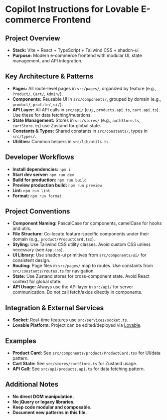 # Copilot Instructions for Lovable E-commerce Frontend

## Project Overview
- **Stack:** Vite + React + TypeScript + Tailwind CSS + shadcn-ui
- **Purpose:** Modern e-commerce frontend with modular UI, state management, and API integration.

## Key Architecture & Patterns
- **Pages:** All route-level pages in `src/pages/`, organized by feature (e.g., `Product/`, `Cart/`, `Admin/`).
- **Components:** Reusable UI in `src/components/`, grouped by domain (e.g., `product/`, `profile/`, `ui/`).
- **API Layer:** All API calls in `src/api/` (e.g., `products.api.ts`, `cart.api.ts`). Use these for data fetching/mutations.
- **State Management:** Stores in `src/stores/` (e.g., `authStore.ts`, `cartStore.ts`) use Zustand for global state.
- **Constants & Types:** Shared constants in `src/constants/`, types in `src/types/`.
- **Utilities:** Common helpers in `src/lib/utils.ts`.

## Developer Workflows
- **Install dependencies:** `npm i`
- **Start dev server:** `npm run dev`
- **Build for production:** `npm run build`
- **Preview production build:** `npm run preview`
- **Lint:** `npm run lint`
- **Format:** `npm run format`

## Project Conventions
- **Component Naming:** PascalCase for components, camelCase for hooks and utils.
- **File Structure:** Co-locate feature-specific components under their domain (e.g., `product/ProductCard.tsx`).
- **Styling:** Use Tailwind CSS utility classes. Avoid custom CSS unless necessary (see `App.css`).
- **UI Library:** Use shadcn-ui primitives from `src/components/ui/` for consistent design.
- **Routing:** Page files in `src/pages/` map to routes. Use constants from `src/constants/routes.ts` for navigation.
- **State:** Use Zustand stores for cross-component state. Avoid React context for global state.
- **API Usage:** Always use the API layer in `src/api/` for server communication. Do not call fetch/axios directly in components.

## Integration & External Services
- **Socket:** Real-time features use `src/services/socket.ts`.
- **Lovable Platform:** Project can be edited/deployed via [Lovable](https://lovable.dev/projects/a5de8499-a76f-457f-bf2e-02cb278abcb2).

## Examples
- **Product Card:** See `src/components/product/ProductCard.tsx` for UI/data pattern.
- **Cart State:** See `src/stores/cartStore.ts` for Zustand usage.
- **API Call:** See `src/api/products.api.ts` for data fetching pattern.

## Additional Notes
- **No direct DOM manipulation.**
- **No jQuery or legacy libraries.**
- **Keep code modular and composable.**
- **Document new patterns in this file.**
